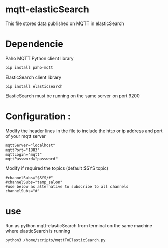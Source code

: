 # mqtt-elasticSearch

This file stores data published on MQTT in elasticSearch

# Dependencie

Paho MQTT Python client library

`pip install paho-mqtt`

ElasticSearch client library

`pip install elasticsearch`

ElasticSearch must be running on the same server on port 9200

# Configuration :

Modify the header lines in the file to include the http or ip address and port of your mqtt server

```
mqttServer="localhost"
mqttPort="1883"
mqttLogin="mqtt"
mqttPassword="password"
```

Modify if required the topics (default $SYS topic)

```
#channelSubs="$SYS/#"
#channelSubs="temp_salon"
#use below as alternative to subscribe to all channels
channelSubs="#"
```

# use

Run as python mqtt-elasticSearch from terminal on the same machine where elasticSearch is running

`python3 /home/scripts/mqttToElasticSearch.py`
